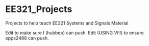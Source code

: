 # EE321_Projects
Projects to help teach EE321 Systems and Signals Material

Edit to make sure I (hubbep) can push.
Edit (USING VI!!) to ensure epps2488 can push.
